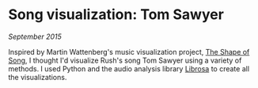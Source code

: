 # Song visualization: Tom Sawyer

*September 2015*

Inspired by Martin Wattenberg's music visualization project, [The Shape of Song](http://www.bewitched.com/song.html), I thought I'd visualize Rush's song Tom Sawyer using a variety of methods. I used Python and the audio analysis library [Librosa](https://librosa.github.io/) to create all the visualizations.

<blockquote class="imgur-embed-pub" lang="en" data-id="a/AY41H"><a href="//imgur.com/AY41H"></a></blockquote><script async src="//s.imgur.com/min/embed.js" charset="utf-8"></script>